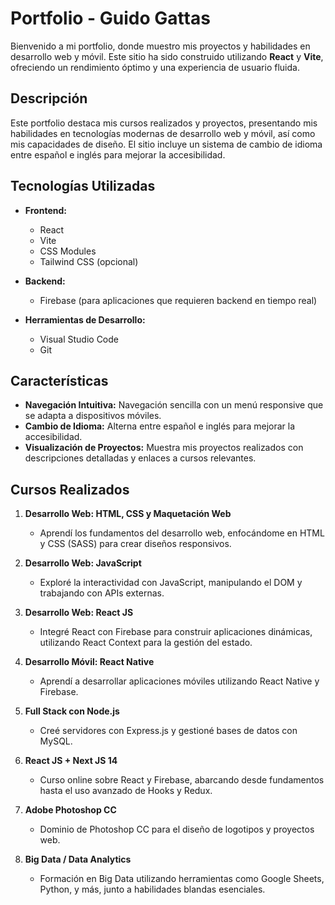 # Portfolio - Guido Gattas

Bienvenido a mi portfolio, donde muestro mis proyectos y habilidades en desarrollo web y móvil. Este sitio ha sido construido utilizando **React** y **Vite**, ofreciendo un rendimiento óptimo y una experiencia de usuario fluida.

## Descripción

Este portfolio destaca mis cursos realizados y proyectos, presentando mis habilidades en tecnologías modernas de desarrollo web y móvil, así como mis capacidades de diseño. El sitio incluye un sistema de cambio de idioma entre español e inglés para mejorar la accesibilidad.

## Tecnologías Utilizadas

- **Frontend:**
  - React
  - Vite
  - CSS Modules
  - Tailwind CSS (opcional)
  
- **Backend:**
  - Firebase (para aplicaciones que requieren backend en tiempo real)
  
- **Herramientas de Desarrollo:**
  - Visual Studio Code
  - Git

## Características

- **Navegación Intuitiva:** Navegación sencilla con un menú responsive que se adapta a dispositivos móviles.
- **Cambio de Idioma:** Alterna entre español e inglés para mejorar la accesibilidad.
- **Visualización de Proyectos:** Muestra mis proyectos realizados con descripciones detalladas y enlaces a cursos relevantes.

## Cursos Realizados

1. **Desarrollo Web: HTML, CSS y Maquetación Web**
   - Aprendí los fundamentos del desarrollo web, enfocándome en HTML y CSS (SASS) para crear diseños responsivos.

2. **Desarrollo Web: JavaScript**
   - Exploré la interactividad con JavaScript, manipulando el DOM y trabajando con APIs externas.

3. **Desarrollo Web: React JS**
   - Integré React con Firebase para construir aplicaciones dinámicas, utilizando React Context para la gestión del estado.

4. **Desarrollo Móvil: React Native**
   - Aprendí a desarrollar aplicaciones móviles utilizando React Native y Firebase.

5. **Full Stack con Node.js**
   - Creé servidores con Express.js y gestioné bases de datos con MySQL.

6. **React JS + Next JS 14**
   - Curso online sobre React y Firebase, abarcando desde fundamentos hasta el uso avanzado de Hooks y Redux.

7. **Adobe Photoshop CC**
   - Dominio de Photoshop CC para el diseño de logotipos y proyectos web.

8. **Big Data / Data Analytics**
   - Formación en Big Data utilizando herramientas como Google Sheets, Python, y más, junto a habilidades blandas esenciales.
